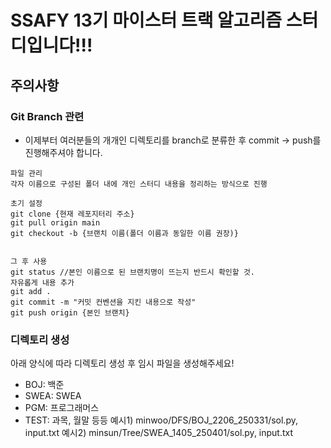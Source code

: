 # SSAFY 13기 마이스터 트랙 알고리즘 스터디입니다!!!

## 주의사항
### Git Branch 관련
- 이제부터 여러분들의 개개인 디렉토리를 branch로 분류한 후 commit → push를 진행해주셔야 합니다.
```
파일 관리
각자 이름으로 구성된 폴더 내에 개인 스터디 내용을 정리하는 방식으로 진행

초기 설정
git clone {현재 레포지터리 주소}
git pull origin main
git checkout -b {브랜치 이름(폴더 이름과 동일한 이름 권장)}


그 후 사용
git status //본인 이름으로 된 브랜치명이 뜨는지 반드시 확인할 것.
자유롭게 내용 추가
git add .
git commit -m "커밋 컨벤션을 지킨 내용으로 작성"
git push origin {본인 브랜치}
```

### 디렉토리 생성
아래 양식에 따라 디렉토리 생성 후 임시 파일을 생성해주세요!
- BOJ: 백준
- SWEA: SWEA
- PGM: 프로그래머스
- TEST: 과목, 월말 등등
예시1) minwoo/DFS/BOJ_2206_250331/sol.py, input.txt
예시2) minsun/Tree/SWEA_1405_250401/sol.py, input.txt

